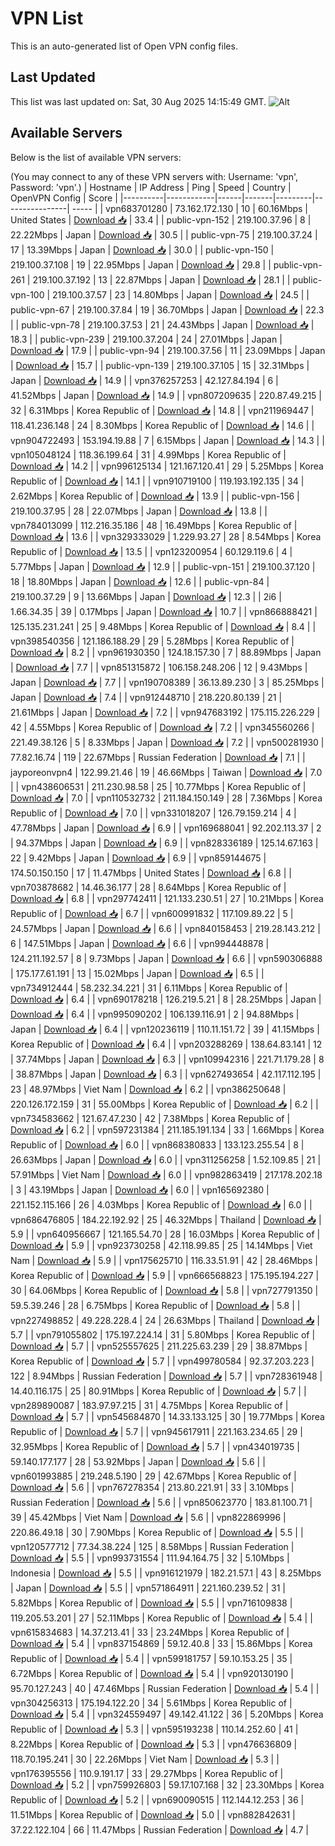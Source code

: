 # VPN List

This is an auto-generated list of Open VPN config files.

## Last Updated

This list was last updated on: Sat, 30 Aug 2025 14:15:49 GMT.
![Alt](https://repobeats.axiom.co/api/embed/186b98318ef1479477931607c1ad7d823f12451f.svg "Repobeats analytics image")

## Available Servers

Below is the list of available VPN servers:

(You may connect to any of these VPN servers with: Username: 'vpn', Password: 'vpn'.)
| Hostname | IP Address | Ping | Speed | Country | OpenVPN Config | Score |
|----------|------------|------|-------|---------|----------------| ----- |
| vpn683701280 | 73.162.172.130 | 10 | 60.16Mbps | United States | [Download 📥](./configs/server_0_US.ovpn) | 33.4 |
| public-vpn-152 | 219.100.37.96 | 8 | 22.22Mbps | Japan | [Download 📥](./configs/server_1_JP.ovpn) | 30.5 |
| public-vpn-75 | 219.100.37.24 | 17 | 13.39Mbps | Japan | [Download 📥](./configs/server_2_JP.ovpn) | 30.0 |
| public-vpn-150 | 219.100.37.108 | 19 | 22.95Mbps | Japan | [Download 📥](./configs/server_3_JP.ovpn) | 29.8 |
| public-vpn-261 | 219.100.37.192 | 13 | 22.87Mbps | Japan | [Download 📥](./configs/server_4_JP.ovpn) | 28.1 |
| public-vpn-100 | 219.100.37.57 | 23 | 14.80Mbps | Japan | [Download 📥](./configs/server_5_JP.ovpn) | 24.5 |
| public-vpn-67 | 219.100.37.84 | 19 | 36.70Mbps | Japan | [Download 📥](./configs/server_6_JP.ovpn) | 22.3 |
| public-vpn-78 | 219.100.37.53 | 21 | 24.43Mbps | Japan | [Download 📥](./configs/server_7_JP.ovpn) | 18.3 |
| public-vpn-239 | 219.100.37.204 | 24 | 27.01Mbps | Japan | [Download 📥](./configs/server_8_JP.ovpn) | 17.9 |
| public-vpn-94 | 219.100.37.56 | 11 | 23.09Mbps | Japan | [Download 📥](./configs/server_9_JP.ovpn) | 15.7 |
| public-vpn-139 | 219.100.37.105 | 15 | 32.31Mbps | Japan | [Download 📥](./configs/server_10_JP.ovpn) | 14.9 |
| vpn376257253 | 42.127.84.194 | 6 | 41.52Mbps | Japan | [Download 📥](./configs/server_11_JP.ovpn) | 14.9 |
| vpn807209635 | 220.87.49.215 | 32 | 6.31Mbps | Korea Republic of | [Download 📥](./configs/server_12_KR.ovpn) | 14.8 |
| vpn211969447 | 118.41.236.148 | 24 | 8.30Mbps | Korea Republic of | [Download 📥](./configs/server_13_KR.ovpn) | 14.6 |
| vpn904722493 | 153.194.19.88 | 7 | 6.15Mbps | Japan | [Download 📥](./configs/server_14_JP.ovpn) | 14.3 |
| vpn105048124 | 118.36.199.64 | 31 | 4.99Mbps | Korea Republic of | [Download 📥](./configs/server_15_KR.ovpn) | 14.2 |
| vpn996125134 | 121.167.120.41 | 29 | 5.25Mbps | Korea Republic of | [Download 📥](./configs/server_16_KR.ovpn) | 14.1 |
| vpn910719100 | 119.193.192.135 | 34 | 2.62Mbps | Korea Republic of | [Download 📥](./configs/server_17_KR.ovpn) | 13.9 |
| public-vpn-156 | 219.100.37.95 | 28 | 22.07Mbps | Japan | [Download 📥](./configs/server_18_JP.ovpn) | 13.8 |
| vpn784013099 | 112.216.35.186 | 48 | 16.49Mbps | Korea Republic of | [Download 📥](./configs/server_19_KR.ovpn) | 13.6 |
| vpn329333029 | 1.229.93.27 | 28 | 8.54Mbps | Korea Republic of | [Download 📥](./configs/server_20_KR.ovpn) | 13.5 |
| vpn123200954 | 60.129.119.6 | 4 | 5.77Mbps | Japan | [Download 📥](./configs/server_21_JP.ovpn) | 12.9 |
| public-vpn-151 | 219.100.37.120 | 18 | 18.80Mbps | Japan | [Download 📥](./configs/server_22_JP.ovpn) | 12.6 |
| public-vpn-84 | 219.100.37.29 | 9 | 13.66Mbps | Japan | [Download 📥](./configs/server_23_JP.ovpn) | 12.3 |
| 2i6 | 1.66.34.35 | 39 | 0.17Mbps | Japan | [Download 📥](./configs/server_24_JP.ovpn) | 10.7 |
| vpn866888421 | 125.135.231.241 | 25 | 9.48Mbps | Korea Republic of | [Download 📥](./configs/server_25_KR.ovpn) | 8.4 |
| vpn398540356 | 121.186.188.29 | 29 | 5.28Mbps | Korea Republic of | [Download 📥](./configs/server_26_KR.ovpn) | 8.2 |
| vpn961930350 | 124.18.157.30 | 7 | 88.89Mbps | Japan | [Download 📥](./configs/server_27_JP.ovpn) | 7.7 |
| vpn851315872 | 106.158.248.206 | 12 | 9.43Mbps | Japan | [Download 📥](./configs/server_28_JP.ovpn) | 7.7 |
| vpn190708389 | 36.13.89.230 | 3 | 85.25Mbps | Japan | [Download 📥](./configs/server_29_JP.ovpn) | 7.4 |
| vpn912448710 | 218.220.80.139 | 21 | 21.61Mbps | Japan | [Download 📥](./configs/server_30_JP.ovpn) | 7.2 |
| vpn947683192 | 175.115.226.229 | 42 | 4.55Mbps | Korea Republic of | [Download 📥](./configs/server_31_KR.ovpn) | 7.2 |
| vpn345560266 | 221.49.38.126 | 5 | 8.33Mbps | Japan | [Download 📥](./configs/server_32_JP.ovpn) | 7.2 |
| vpn500281930 | 77.82.16.74 | 119 | 22.67Mbps | Russian Federation | [Download 📥](./configs/server_33_RU.ovpn) | 7.1 |
| jayporeonvpn4 | 122.99.21.46 | 19 | 46.66Mbps | Taiwan | [Download 📥](./configs/server_34_TW.ovpn) | 7.0 |
| vpn438606531 | 211.230.98.58 | 25 | 10.77Mbps | Korea Republic of | [Download 📥](./configs/server_35_KR.ovpn) | 7.0 |
| vpn110532732 | 211.184.150.149 | 28 | 7.36Mbps | Korea Republic of | [Download 📥](./configs/server_36_KR.ovpn) | 7.0 |
| vpn331018207 | 126.79.159.214 | 4 | 47.78Mbps | Japan | [Download 📥](./configs/server_37_JP.ovpn) | 6.9 |
| vpn169688041 | 92.202.113.37 | 2 | 94.37Mbps | Japan | [Download 📥](./configs/server_38_JP.ovpn) | 6.9 |
| vpn828336189 | 125.14.67.163 | 22 | 9.42Mbps | Japan | [Download 📥](./configs/server_39_JP.ovpn) | 6.9 |
| vpn859144675 | 174.50.150.150 | 17 | 11.47Mbps | United States | [Download 📥](./configs/server_40_US.ovpn) | 6.8 |
| vpn703878682 | 14.46.36.177 | 28 | 8.64Mbps | Korea Republic of | [Download 📥](./configs/server_41_KR.ovpn) | 6.8 |
| vpn297742411 | 121.133.230.51 | 27 | 10.21Mbps | Korea Republic of | [Download 📥](./configs/server_42_KR.ovpn) | 6.7 |
| vpn600991832 | 117.109.89.22 | 5 | 24.57Mbps | Japan | [Download 📥](./configs/server_43_JP.ovpn) | 6.6 |
| vpn840158453 | 219.28.143.212 | 6 | 147.51Mbps | Japan | [Download 📥](./configs/server_44_JP.ovpn) | 6.6 |
| vpn994448878 | 124.211.192.57 | 8 | 9.73Mbps | Japan | [Download 📥](./configs/server_45_JP.ovpn) | 6.6 |
| vpn590306888 | 175.177.61.191 | 13 | 15.02Mbps | Japan | [Download 📥](./configs/server_46_JP.ovpn) | 6.5 |
| vpn734912444 | 58.232.34.221 | 31 | 6.11Mbps | Korea Republic of | [Download 📥](./configs/server_47_KR.ovpn) | 6.4 |
| vpn690178218 | 126.219.5.21 | 8 | 28.25Mbps | Japan | [Download 📥](./configs/server_48_JP.ovpn) | 6.4 |
| vpn995090202 | 106.139.116.91 | 2 | 94.88Mbps | Japan | [Download 📥](./configs/server_49_JP.ovpn) | 6.4 |
| vpn120236119 | 110.11.151.72 | 39 | 41.15Mbps | Korea Republic of | [Download 📥](./configs/server_50_KR.ovpn) | 6.4 |
| vpn203288269 | 138.64.83.141 | 12 | 37.74Mbps | Japan | [Download 📥](./configs/server_51_JP.ovpn) | 6.3 |
| vpn109942316 | 221.71.179.28 | 8 | 38.87Mbps | Japan | [Download 📥](./configs/server_52_JP.ovpn) | 6.3 |
| vpn627493654 | 42.117.112.195 | 23 | 48.97Mbps | Viet Nam | [Download 📥](./configs/server_53_VN.ovpn) | 6.2 |
| vpn386250648 | 220.126.172.159 | 31 | 55.00Mbps | Korea Republic of | [Download 📥](./configs/server_54_KR.ovpn) | 6.2 |
| vpn734583662 | 121.67.47.230 | 42 | 7.38Mbps | Korea Republic of | [Download 📥](./configs/server_55_KR.ovpn) | 6.2 |
| vpn597231384 | 211.185.191.134 | 33 | 1.66Mbps | Korea Republic of | [Download 📥](./configs/server_56_KR.ovpn) | 6.0 |
| vpn868380833 | 133.123.255.54 | 8 | 26.63Mbps | Japan | [Download 📥](./configs/server_57_JP.ovpn) | 6.0 |
| vpn311256258 | 1.52.109.85 | 21 | 57.91Mbps | Viet Nam | [Download 📥](./configs/server_58_VN.ovpn) | 6.0 |
| vpn982863419 | 217.178.202.18 | 3 | 43.19Mbps | Japan | [Download 📥](./configs/server_59_JP.ovpn) | 6.0 |
| vpn165692380 | 221.152.115.166 | 26 | 4.03Mbps | Korea Republic of | [Download 📥](./configs/server_60_KR.ovpn) | 6.0 |
| vpn686476805 | 184.22.192.92 | 25 | 46.32Mbps | Thailand | [Download 📥](./configs/server_61_TH.ovpn) | 5.9 |
| vpn640956667 | 121.165.54.70 | 28 | 16.03Mbps | Korea Republic of | [Download 📥](./configs/server_62_KR.ovpn) | 5.9 |
| vpn923730258 | 42.118.99.85 | 25 | 14.14Mbps | Viet Nam | [Download 📥](./configs/server_63_VN.ovpn) | 5.9 |
| vpn175625710 | 116.33.51.91 | 42 | 28.46Mbps | Korea Republic of | [Download 📥](./configs/server_64_KR.ovpn) | 5.9 |
| vpn666568823 | 175.195.194.227 | 30 | 64.06Mbps | Korea Republic of | [Download 📥](./configs/server_65_KR.ovpn) | 5.8 |
| vpn727791350 | 59.5.39.246 | 28 | 6.75Mbps | Korea Republic of | [Download 📥](./configs/server_66_KR.ovpn) | 5.8 |
| vpn227498852 | 49.228.228.4 | 24 | 26.63Mbps | Thailand | [Download 📥](./configs/server_67_TH.ovpn) | 5.7 |
| vpn791055802 | 175.197.224.14 | 31 | 5.80Mbps | Korea Republic of | [Download 📥](./configs/server_68_KR.ovpn) | 5.7 |
| vpn525557625 | 211.225.63.239 | 29 | 38.87Mbps | Korea Republic of | [Download 📥](./configs/server_69_KR.ovpn) | 5.7 |
| vpn499780584 | 92.37.203.223 | 122 | 8.94Mbps | Russian Federation | [Download 📥](./configs/server_70_RU.ovpn) | 5.7 |
| vpn728361948 | 14.40.116.175 | 25 | 80.91Mbps | Korea Republic of | [Download 📥](./configs/server_71_KR.ovpn) | 5.7 |
| vpn289890087 | 183.97.97.215 | 31 | 4.75Mbps | Korea Republic of | [Download 📥](./configs/server_72_KR.ovpn) | 5.7 |
| vpn545684870 | 14.33.133.125 | 30 | 19.77Mbps | Korea Republic of | [Download 📥](./configs/server_73_KR.ovpn) | 5.7 |
| vpn945617911 | 221.163.234.65 | 29 | 32.95Mbps | Korea Republic of | [Download 📥](./configs/server_74_KR.ovpn) | 5.7 |
| vpn434019735 | 59.140.177.177 | 28 | 53.92Mbps | Japan | [Download 📥](./configs/server_75_JP.ovpn) | 5.6 |
| vpn601993885 | 219.248.5.190 | 29 | 42.67Mbps | Korea Republic of | [Download 📥](./configs/server_76_KR.ovpn) | 5.6 |
| vpn767278354 | 213.80.221.91 | 33 | 3.10Mbps | Russian Federation | [Download 📥](./configs/server_77_RU.ovpn) | 5.6 |
| vpn850623770 | 183.81.100.71 | 39 | 45.42Mbps | Viet Nam | [Download 📥](./configs/server_78_VN.ovpn) | 5.6 |
| vpn822869996 | 220.86.49.18 | 30 | 7.90Mbps | Korea Republic of | [Download 📥](./configs/server_79_KR.ovpn) | 5.5 |
| vpn120577712 | 77.34.38.224 | 125 | 8.58Mbps | Russian Federation | [Download 📥](./configs/server_80_RU.ovpn) | 5.5 |
| vpn993731554 | 111.94.164.75 | 32 | 5.10Mbps | Indonesia | [Download 📥](./configs/server_81_ID.ovpn) | 5.5 |
| vpn916121979 | 182.21.57.1 | 43 | 8.25Mbps | Japan | [Download 📥](./configs/server_82_JP.ovpn) | 5.5 |
| vpn571864911 | 221.160.239.52 | 31 | 5.82Mbps | Korea Republic of | [Download 📥](./configs/server_83_KR.ovpn) | 5.5 |
| vpn716109838 | 119.205.53.201 | 27 | 52.11Mbps | Korea Republic of | [Download 📥](./configs/server_84_KR.ovpn) | 5.4 |
| vpn615834683 | 14.37.213.41 | 33 | 23.24Mbps | Korea Republic of | [Download 📥](./configs/server_85_KR.ovpn) | 5.4 |
| vpn837154869 | 59.12.40.8 | 33 | 15.86Mbps | Korea Republic of | [Download 📥](./configs/server_86_KR.ovpn) | 5.4 |
| vpn599181757 | 59.10.153.25 | 35 | 6.72Mbps | Korea Republic of | [Download 📥](./configs/server_87_KR.ovpn) | 5.4 |
| vpn920130190 | 95.70.127.243 | 40 | 47.46Mbps | Russian Federation | [Download 📥](./configs/server_88_RU.ovpn) | 5.4 |
| vpn304256313 | 175.194.122.20 | 34 | 5.61Mbps | Korea Republic of | [Download 📥](./configs/server_89_KR.ovpn) | 5.4 |
| vpn324559497 | 49.142.41.122 | 36 | 5.20Mbps | Korea Republic of | [Download 📥](./configs/server_90_KR.ovpn) | 5.3 |
| vpn595193238 | 110.14.252.60 | 41 | 8.22Mbps | Korea Republic of | [Download 📥](./configs/server_91_KR.ovpn) | 5.3 |
| vpn476636809 | 118.70.195.241 | 30 | 22.26Mbps | Viet Nam | [Download 📥](./configs/server_92_VN.ovpn) | 5.3 |
| vpn176395556 | 110.9.191.17 | 33 | 29.27Mbps | Korea Republic of | [Download 📥](./configs/server_93_KR.ovpn) | 5.2 |
| vpn759926803 | 59.17.107.168 | 32 | 23.30Mbps | Korea Republic of | [Download 📥](./configs/server_94_KR.ovpn) | 5.2 |
| vpn690090515 | 112.144.12.253 | 36 | 11.51Mbps | Korea Republic of | [Download 📥](./configs/server_95_KR.ovpn) | 5.0 |
| vpn882842631 | 37.22.122.104 | 66 | 11.47Mbps | Russian Federation | [Download 📥](./configs/server_96_RU.ovpn) | 4.7 |
